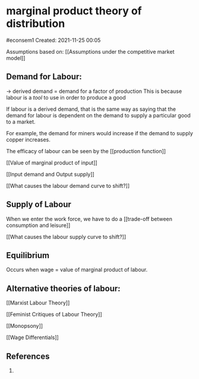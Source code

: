 # marginal product theory of distribution
#econsem1 
Created: 2021-11-25 00:05

Assumptions based on: [[Assumptions under the competitive market model]]

## Demand for Labour:
-> derived demand = demand for a factor of production
This is because labour is a *tool* to use in order to produce a good

If labour is a derived demand, that is the same way as saying that the demand for labour is dependent on the demand to supply a particular good to a market. 

For example, the demand for miners would increase if the demand to supply copper increases. 

The efficacy of labour can be seen by the [[production function]]

[[Value of marginal product of input]]

[[Input demand and Output supply]]

[[What causes the labour demand curve to shift?]]

## Supply of Labour

When we enter the work force, we have to do a [[trade-off between consumption and leisure]]

[[What causes the labour supply curve to shift?]]

## Equilibrium
Occurs when wage = value of marginal product of labour.

## Alternative theories of labour:

[[Marxist Labour Theory]]

[[Feminist Critiques of Labour Theory]]

[[Monopsony]]

[[Wage Differentials]]

## References
1. 